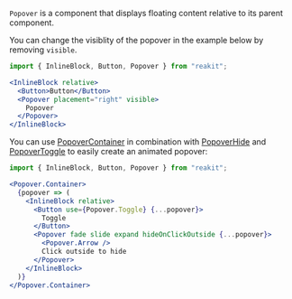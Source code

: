 `Popover` is a component that displays floating content relative to its parent component.

You can change the visiblity of the popover in the example below by removing `visible`.

```jsx
import { InlineBlock, Button, Popover } from "reakit";

<InlineBlock relative>
  <Button>Button</Button>
  <Popover placement="right" visible>
    Popover
  </Popover>
</InlineBlock>
```

You can use [PopoverContainer](PopoverContainer.md) in combination with [PopoverHide](PopoverHide.md) and [PopoverToggle](PopoverToggle.md) to easily create an animated popover:

```jsx
import { InlineBlock, Button, Popover } from "reakit";

<Popover.Container>
  {popover => (
    <InlineBlock relative>
      <Button use={Popover.Toggle} {...popover}>
        Toggle
      </Button>
      <Popover fade slide expand hideOnClickOutside {...popover}>
        <Popover.Arrow />
        Click outside to hide
      </Popover>
    </InlineBlock>
  )}
</Popover.Container>
```
